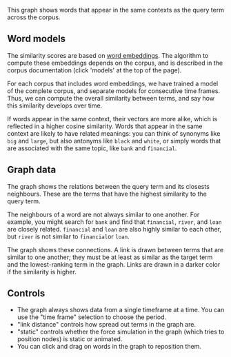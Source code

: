 This graph shows words that appear in the same contexts as the query term across the corpus.

## Word models

The similarity scores are based on [word embeddings](https://en.wikipedia.org/wiki/Word_embedding). The algorithm to compute these embeddings depends on the corpus, and is described in the corpus documentation (click 'models' at the top of the page).

For each corpus that includes word embeddings, we have trained a model of the complete corpus, and separate models for consecutive time frames. Thus, we can compute the overall similarity between terms, and say how this similarity develops over time.

If words appear in the same context, their vectors are more alike, which is reflected in a higher cosine similarity. Words that appear in the same context are likely to have related meanings: you can think of synonyms like `big` and `large`, but also antonyms like `black` and `white`, or simply words that are associated with the same topic, like `bank` and `financial`.

## Graph data

The graph shows the relations between the query term and its closests neighbours. These are the terms that have the highest similarity to the query term.

The neighbours of a word are not always similar to one another. For example, you might search for `bank` and find that `financial`, `river`, and `loan` are closely related. `financial` and `loan` are also highly similar to each other, but `river` is not similar to `financial`or `loan`.

The graph shows these connections. A link is drawn between terms that are similar to one another; they must be at least as similar as the target term and the lowest-ranking term in the graph. Links are drawn in a darker color if the similarity is higher.

## Controls

- The graph always shows data from a single timeframe at a time. You can use the "time frame" selection to choose the period.
- "link distance" controls how spread out terms in the graph are.
- "static" controls whether the force simulation in the graph (which tries to position nodes) is static or animated.
- You can click and drag on words in the graph to reposition them.
